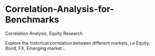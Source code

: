 # Correlation-Analysis-for-Benchmarks
Correlation Analysis, Equity Research

Explore the historical correlation between different markets, i.e Equity, Bond, FX, Emerging market...
